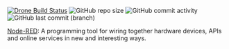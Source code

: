 [![Drone Build Status](https://drone.theautomation.nl/api/badges/coen17st/prd-node-red/status.svg)](https://drone.theautomation.nl/coen17st/prd-node-red)
![GitHub repo size](https://img.shields.io/github/repo-size/coen17st/prd-node-red?logo=Github)
![GitHub commit activity](https://img.shields.io/github/commit-activity/y/coen17st/prd-node-red?logo=github)
![GitHub last commit (branch)](https://img.shields.io/github/last-commit/coen17st/prd-node-red/main?logo=github)

[Node-RED](https://nodered.org/): A programming tool for wiring together hardware devices, APIs and online services in new and interesting ways.
